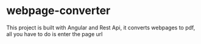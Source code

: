 # webpage-converter

This project is built with Angular and Rest Api, it converts webpages to pdf, all you have to do is enter the page url
